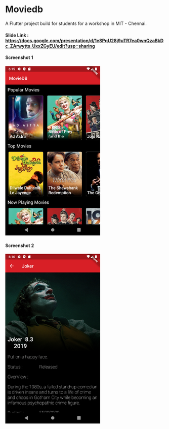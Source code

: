 
# Moviedb

  

A Flutter project build for students for a workshop in MIT - Chennai.

  #### Slide Link :  https://docs.google.com/presentation/d/1eSPqU28j9uTR7ea0wnQzaBkDc_ZArwytts_UxxZGyEU/edit?usp=sharing
  #### Screenshot 1
  <img src="https://github.com/Nashua354/workshop_app/blob/master/screenshots/Screenshot_1581122760.png?raw=true" width=300px/>
  
  #### Screenshot 2
  <img src="https://github.com/Nashua354/workshop_app/blob/master/screenshots/Screenshot_1581122808.png?raw=true" width=300px/>
  